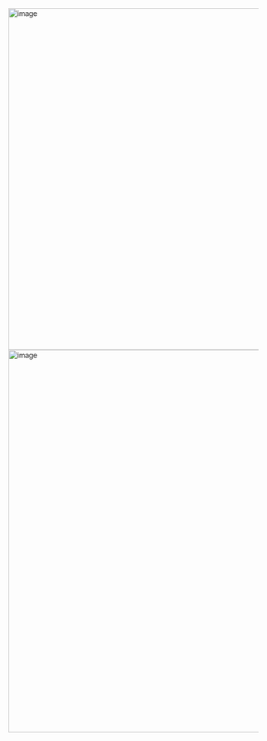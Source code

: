 <img width="687" alt="image" src="https://user-images.githubusercontent.com/86396377/157634678-0fc8d692-ad20-43f4-a76e-bcbe04763bb5.png">
<img width="769" alt="image" src="https://user-images.githubusercontent.com/86396377/157660932-c5414c39-62dc-42af-b388-10e3eaa8e4d9.png">
